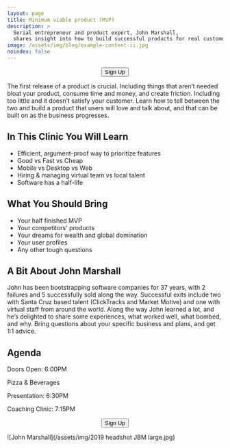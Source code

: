 ```yaml
---
layout: page
title: Minimum viable product (MVP)
description: >
  Serial entrepreneur and product expert, John Marshall,
  shares insight into how to build successful products for real customer problems.
image: /assets/img/blog/example-content-ii.jpg
noindex: false
---
```

 <center>
 <button value ="Sign Up" type="button" onclick="window.location.href='https://www.eventbrite.com/e/minimum-viable-product-mvp-with-john-marshall-tickets-59296497420'">Sign Up</button>
 </center>


The first release of a product is crucial. Including things that aren’t needed bloat your product,
consume time and money, and create friction. Including too little and it doesn’t satisfy your
customer. Learn how to tell between the two and build a product that users will love and talk about,
and that can be built on as the business progresses.

## In This Clinic You Will Learn

- Efficient, argument-proof way to prioritize features
- Good vs Fast vs Cheap
- Mobile vs Desktop vs Web
- Hiring & managing virtual team vs local talent
- Software has a half-life

## What You Should Bring

- Your half finished MVP
- Your competitors' products
- Your dreams for wealth and global domination
- Your user profiles
- Any other tough questions


## A Bit About John Marshall

John has been bootstrapping software companies for 37 years, with 2 failures and 5 successfully
sold along the way. Successful exits include two with Santa Cruz based talent (ClickTracks and
Market Motive) and one with virtual staff from around the world. Along the way John learned a lot,
and he’s delighted to share some experiences, what worked well, what bombed, and why. Bring
questions about your specific business and plans, and get 1:1 advice.


## Agenda

Doors Open: 6:00PM

Pizza & Beverages

Presentation: 6:30PM

Coaching Clinic: 7:15PM

 <center>
 <button value ="Sign Up" type="button" onclick="window.location.href='https://www.eventbrite.com/e/minimum-viable-product-mvp-with-john-marshall-tickets-59296497420'">Sign Up</button>
 </center>



![John Marshall](/assets/img/2019 headshot JBM large.jpg)
